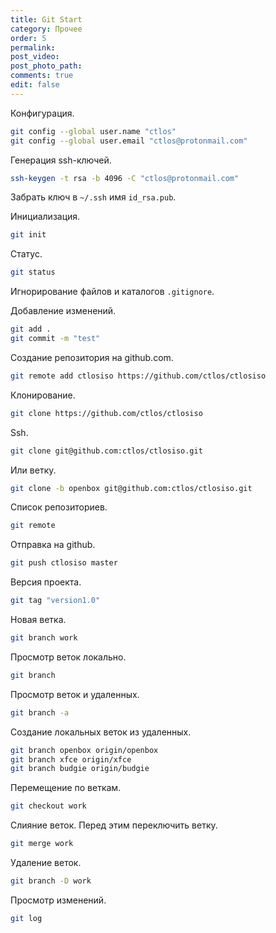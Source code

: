 ```yaml
---
title: Git Start
category: Прочее
order: 5
permalink:
post_video: 
post_photo_path: 
comments: true
edit: false
---
```


Конфигурация.
```bash
git config --global user.name "ctlos"
git config --global user.email "ctlos@protonmail.com"
```

Генерация ssh-ключей.
```bash
ssh-keygen -t rsa -b 4096 -C "ctlos@protonmail.com"
```

Забрать ключ в `~/.ssh` имя `id_rsa.pub`.

Инициализация.
```bash
git init
```

Статус.
```bash
git status
```

Игнорирование файлов и каталогов `.gitignore`.

Добавление изменений.
```bash
git add .
git commit -m "test"
```

Создание репозитория на github.com.
```bash
git remote add ctlosiso https://github.com/ctlos/ctlosiso
```

Клонирование.
```bash
git clone https://github.com/ctlos/ctlosiso
```

Ssh.
```bash
git clone git@github.com:ctlos/ctlosiso.git
```

Или ветку.
```bash
git clone -b openbox git@github.com:ctlos/ctlosiso.git
```

Список репозиториев.
```bash
git remote
```

Отправка на github.
```bash
git push ctlosiso master
```

Версия проекта.
```bash
git tag "version1.0"
```

Новая ветка.
```bash
git branch work
```

Просмотр веток локально.
```bash
git branch
```

Просмотр веток и удаленных.
```bash
git branch -a
```

Создание локальных веток из удаленных.
```bash
git branch openbox origin/openbox
git branch xfce origin/xfce
git branch budgie origin/budgie
```

Перемещение по веткам.
```bash
git checkout work
```

Слияние веток. Перед этим переключить ветку.
```bash
git merge work
```

Удаление веток.
```bash
git branch -D work
```

Просмотр изменений.
```bash
git log
```